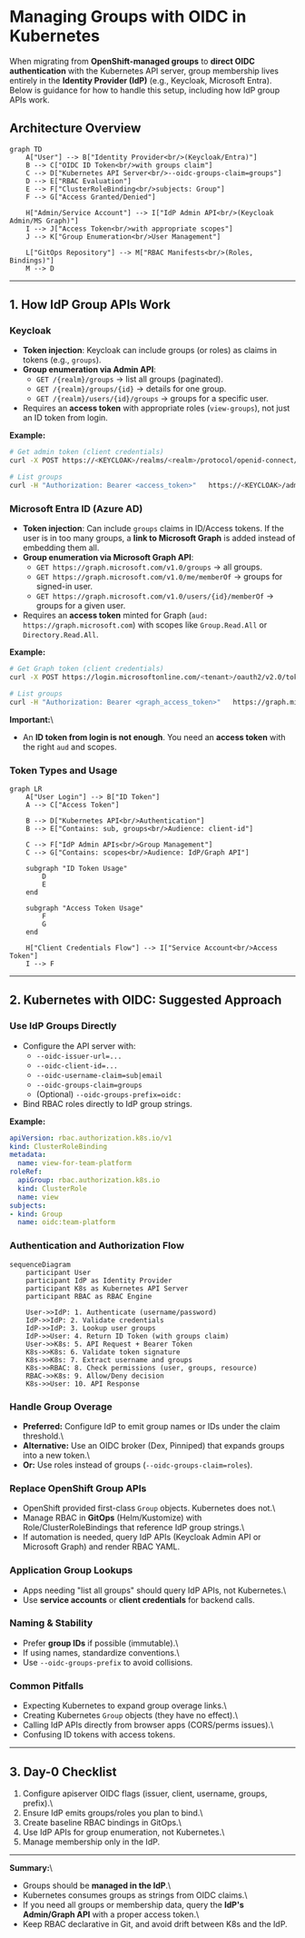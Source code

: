 # Managing Groups with OIDC in Kubernetes

When migrating from **OpenShift-managed groups** to **direct OIDC
authentication** with the Kubernetes API server, group membership lives
entirely in the **Identity Provider (IdP)** (e.g., Keycloak, Microsoft
Entra). Below is guidance for how to handle this setup, including how
IdP group APIs work.

## Architecture Overview

```mermaid
graph TD
    A["User"] --> B["Identity Provider<br/>(Keycloak/Entra)"]
    B --> C["OIDC ID Token<br/>with groups claim"]
    C --> D["Kubernetes API Server<br/>--oidc-groups-claim=groups"]
    D --> E["RBAC Evaluation"]
    E --> F["ClusterRoleBinding<br/>subjects: Group"]
    F --> G["Access Granted/Denied"]
    
    H["Admin/Service Account"] --> I["IdP Admin API<br/>(Keycloak Admin/MS Graph)"]
    I --> J["Access Token<br/>with appropriate scopes"]
    J --> K["Group Enumeration<br/>User Management"]
    
    L["GitOps Repository"] --> M["RBAC Manifests<br/>(Roles, Bindings)"]
    M --> D
```

------------------------------------------------------------------------

## 1. How IdP Group APIs Work

### Keycloak

-   **Token injection**: Keycloak can include groups (or roles) as
    claims in tokens (e.g., `groups`).
-   **Group enumeration via Admin API**:
    -   `GET /{realm}/groups` → list all groups (paginated).
    -   `GET /{realm}/groups/{id}` → details for one group.
    -   `GET /{realm}/users/{id}/groups` → groups for a specific user.
-   Requires an **access token** with appropriate roles (`view-groups`),
    not just an ID token from login.

**Example:**

``` bash
# Get admin token (client credentials)
curl -X POST https://<KEYCLOAK>/realms/<realm>/protocol/openid-connect/token   -d grant_type=client_credentials   -d client_id=<admin-client>   -d client_secret=<secret>

# List groups
curl -H "Authorization: Bearer <access_token>"   https://<KEYCLOAK>/admin/realms/<realm>/groups
```

### Microsoft Entra ID (Azure AD)

-   **Token injection**: Can include `groups` claims in ID/Access
    tokens. If the user is in too many groups, a **link to Microsoft
    Graph** is added instead of embedding them all.
-   **Group enumeration via Microsoft Graph API**:
    -   `GET https://graph.microsoft.com/v1.0/groups` → all groups.
    -   `GET https://graph.microsoft.com/v1.0/me/memberOf` → groups for
        signed-in user.
    -   `GET https://graph.microsoft.com/v1.0/users/{id}/memberOf` →
        groups for a given user.
-   Requires an **access token** minted for Graph
    (`aud: https://graph.microsoft.com`) with scopes like
    `Group.Read.All` or `Directory.Read.All`.

**Example:**

``` bash
# Get Graph token (client credentials)
curl -X POST https://login.microsoftonline.com/<tenant>/oauth2/v2.0/token   -d grant_type=client_credentials   -d client_id=<appId>   -d client_secret=<secret>   -d scope="https://graph.microsoft.com/.default"

# List groups
curl -H "Authorization: Bearer <graph_access_token>"   https://graph.microsoft.com/v1.0/groups
```

**Important:**\
- An **ID token from login is not enough**. You need an **access token**
with the right `aud` and scopes.

### Token Types and Usage

```mermaid
graph LR
    A["User Login"] --> B["ID Token"]
    A --> C["Access Token"]
    
    B --> D["Kubernetes API<br/>Authentication"]
    B --> E["Contains: sub, groups<br/>Audience: client-id"]
    
    C --> F["IdP Admin APIs<br/>Group Management"]
    C --> G["Contains: scopes<br/>Audience: IdP/Graph API"]
    
    subgraph "ID Token Usage"
        D
        E
    end
    
    subgraph "Access Token Usage"
        F
        G
    end
    
    H["Client Credentials Flow"] --> I["Service Account<br/>Access Token"]
    I --> F
```

------------------------------------------------------------------------

## 2. Kubernetes with OIDC: Suggested Approach

### Use IdP Groups Directly

-   Configure the API server with:
    -   `--oidc-issuer-url=...`
    -   `--oidc-client-id=...`
    -   `--oidc-username-claim=sub|email`
    -   `--oidc-groups-claim=groups`
    -   (Optional) `--oidc-groups-prefix=oidc:`
-   Bind RBAC roles directly to IdP group strings.

**Example:**

``` yaml
apiVersion: rbac.authorization.k8s.io/v1
kind: ClusterRoleBinding
metadata:
  name: view-for-team-platform
roleRef:
  apiGroup: rbac.authorization.k8s.io
  kind: ClusterRole
  name: view
subjects:
- kind: Group
  name: oidc:team-platform
```

### Authentication and Authorization Flow

```mermaid
sequenceDiagram
    participant User
    participant IdP as Identity Provider
    participant K8s as Kubernetes API Server
    participant RBAC as RBAC Engine
    
    User->>IdP: 1. Authenticate (username/password)
    IdP->>IdP: 2. Validate credentials
    IdP->>IdP: 3. Lookup user groups
    IdP->>User: 4. Return ID Token (with groups claim)
    User->>K8s: 5. API Request + Bearer Token
    K8s->>K8s: 6. Validate token signature
    K8s->>K8s: 7. Extract username and groups
    K8s->>RBAC: 8. Check permissions (user, groups, resource)
    RBAC->>K8s: 9. Allow/Deny decision
    K8s->>User: 10. API Response
```

### Handle Group Overage

-   **Preferred:** Configure IdP to emit group names or IDs under the
    claim threshold.\
-   **Alternative:** Use an OIDC broker (Dex, Pinniped) that expands
    groups into a new token.\
-   **Or:** Use roles instead of groups (`--oidc-groups-claim=roles`).

### Replace OpenShift Group APIs

-   OpenShift provided first-class `Group` objects. Kubernetes does
    not.\
-   Manage RBAC in **GitOps** (Helm/Kustomize) with
    Role/ClusterRoleBindings that reference IdP group strings.\
-   If automation is needed, query IdP APIs (Keycloak Admin API or
    Microsoft Graph) and render RBAC YAML.

### Application Group Lookups

-   Apps needing "list all groups" should query IdP APIs, not
    Kubernetes.\
-   Use **service accounts** or **client credentials** for backend
    calls.

### Naming & Stability

-   Prefer **group IDs** if possible (immutable).\
-   If using names, standardize conventions.\
-   Use `--oidc-groups-prefix` to avoid collisions.

### Common Pitfalls

-   Expecting Kubernetes to expand group overage links.\
-   Creating Kubernetes `Group` objects (they have no effect).\
-   Calling IdP APIs directly from browser apps (CORS/perms issues).\
-   Confusing ID tokens with access tokens.

------------------------------------------------------------------------

## 3. Day-0 Checklist

1.  Configure apiserver OIDC flags (issuer, client, username, groups,
    prefix).\
2.  Ensure IdP emits groups/roles you plan to bind.\
3.  Create baseline RBAC bindings in GitOps.\
4.  Use IdP APIs for group enumeration, not Kubernetes.\
5.  Manage membership only in the IdP.

------------------------------------------------------------------------

**Summary:**\
- Groups should be **managed in the IdP**.\
- Kubernetes consumes groups as strings from OIDC claims.\
- If you need all groups or membership data, query the **IdP's
Admin/Graph API** with a proper access token.\
- Keep RBAC declarative in Git, and avoid drift between K8s and the IdP.
